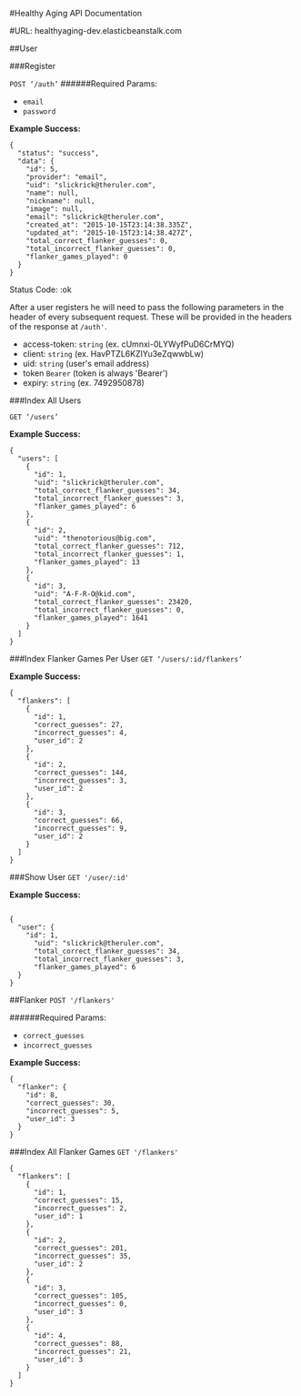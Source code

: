 #Healthy Aging API Documentation

#URL:
healthyaging-dev.elasticbeanstalk.com

##User

###Register

```POST ‘/auth’```
######Required Params:

* ```email```
* ```password```

__Example Success:__

```
{
  "status": "success",
  "data": {
    "id": 5,
    "provider": "email",
    "uid": "slickrick@theruler.com",
    "name": null,
    "nickname": null,
    "image": null,
    "email": "slickrick@theruler.com",
    "created_at": "2015-10-15T23:14:38.335Z",
    "updated_at": "2015-10-15T23:14:38.427Z",
    "total_correct_flanker_guesses": 0,
    "total_incorrect_flanker_guesses": 0,
    "flanker_games_played": 0
  }
}
```
Status Code: :ok


After a user registers he will need to pass the following parameters in the header of every subsequent request.  These will be provided in the headers of the response at ```/auth'```.

* access-token: ```string``` (ex. cUmnxi-0LYWyfPuD6CrMYQ)
* client: ```string``` (ex. HavPTZL6KZIYu3eZqwwbLw)
* uid: ```string``` (user's email address)
* token ```Bearer``` (token is always 'Bearer')
* expiry: ```string``` (ex. 7492950878)

###Index All Users

```GET ‘/users’```

__Example Success:__

```
{
  "users": [
    {
      "id": 1,
      "uid": "slickrick@theruler.com",
      "total_correct_flanker_guesses": 34,
      "total_incorrect_flanker_guesses": 3,
      "flanker_games_played": 6
    },
    {
      "id": 2,
      "uid": "thenotorious@big.com",
      "total_correct_flanker_guesses": 712,
      "total_incorrect_flanker_guesses": 1,
      "flanker_games_played": 13
    },
    {
      "id": 3,
      "uid": "A-F-R-O@kid.com",
      "total_correct_flanker_guesses": 23420,
      "total_incorrect_flanker_guesses": 0,
      "flanker_games_played": 1641
    }
  ]
}
```
###Index Flanker Games Per User
```GET ‘/users/:id/flankers’```


__Example Success:__

```
{
  "flankers": [
    {
      "id": 1,
      "correct_guesses": 27,
      "incorrect_guesses": 4,
      "user_id": 2
    },
    {
      "id": 2,
      "correct_guesses": 144,
      "incorrect_guesses": 3,
      "user_id": 2
    },
    {
      "id": 3,
      "correct_guesses": 66,
      "incorrect_guesses": 9,
      "user_id": 2
    }
  ]
}
```

###Show User
```GET '/user/:id'```

__Example Success:__

```

{
  "user": {
    "id": 1,
      "uid": "slickrick@theruler.com",
      "total_correct_flanker_guesses": 34,
      "total_incorrect_flanker_guesses": 3,
      "flanker_games_played": 6
  }
}
```

##Flanker
```POST '/flankers'```

######Required Params:

* ```correct_guesses```
* ```incorrect_guesses```

__Example Success:__

```
{
  "flanker": {
    "id": 8,
    "correct_guesses": 30,
    "incorrect_guesses": 5,
    "user_id": 3
  }
}
```

###Index All Flanker Games
```GET '/flankers'```

```
{
  "flankers": [
    {
      "id": 1,
      "correct_guesses": 15,
      "incorrect_guesses": 2,
      "user_id": 1
    },
    {
      "id": 2,
      "correct_guesses": 201,
      "incorrect_guesses": 35,
      "user_id": 2
    },
    {
      "id": 3,
      "correct_guesses": 105,
      "incorrect_guesses": 0,
      "user_id": 3
    },
    {
      "id": 4,
      "correct_guesses": 88,
      "incorrect_guesses": 21,
      "user_id": 3
    }
  ]
}
```
